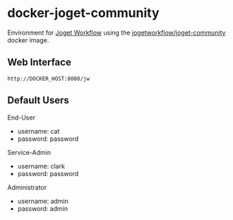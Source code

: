 # docker-joget-community

Environment for [Joget Workflow](http://www.joget.org/) using the [jogetworkflow/joget-community](https://hub.docker.com/r/jogetworkflow/joget-community/) docker image.

## Web Interface
```
http://DOCKER_HOST:8080/jw
```
 
## Default Users

End-User
 * username: cat
 * password: password

Service-Admin
 * username: clark
 * password: password

Administrator
 * username: admin
 * password: admin
 

